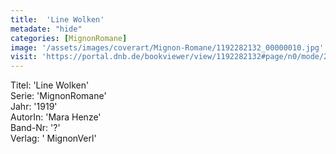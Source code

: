 ```yaml
---
title:  'Line Wolken'
metadate: "hide"
categories: [MignonRomane]
image: '/assets/images/coverart/Mignon-Romane/1192282132_00000010.jpg'
visit: 'https://portal.dnb.de/bookviewer/view/1192282132#page/n0/mode/2up'
---
```

Titel: 'Line Wolken' <br>
Serie: 'MignonRomane' <br>
Jahr: '1919' <br>
AutorIn: 'Mara Henze' <br>
Band-Nr: '?' <br>
Verlag: ' MignonVerl'